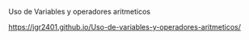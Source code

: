 Uso de Variables y operadores aritmeticos

https://jgr2401.github.io/Uso-de-variables-y-operadores-aritmeticos/

